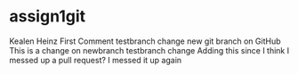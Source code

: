 # assign1git
Kealen Heinz
First Comment
testbranch change
new git branch on GitHub
This is a change on newbranch
testbranch change
Adding this since I think I messed up a pull request?
I messed it up again